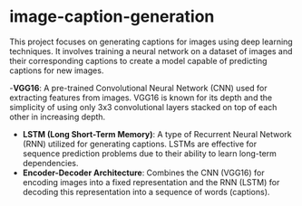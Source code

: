 # image-caption-generation
This project focuses on generating captions for images using deep learning techniques. It involves training a neural network on a dataset of images and their corresponding captions to create a model capable of predicting captions for new images.


-**VGG16**: A pre-trained Convolutional Neural Network (CNN) used for extracting features from images. VGG16 is known for its depth and the simplicity of using only 3x3 convolutional layers stacked on top of each other in increasing depth.
- **LSTM (Long Short-Term Memory)**: A type of Recurrent Neural Network (RNN) utilized for generating captions. LSTMs are effective for sequence prediction problems due to their ability to learn long-term dependencies.
- **Encoder-Decoder Architecture**: Combines the CNN (VGG16) for encoding images into a fixed representation and the RNN (LSTM) for decoding this representation into a sequence of words (captions).

